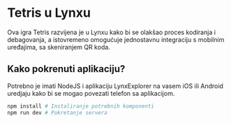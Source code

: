 # Tetris u Lynxu

Ova igra Tetris razvijena je u Lynxu kako bi se olakšao proces kodiranja i debagovanja, a istovremeno omogućuje jednostavnu integraciju s mobilnim uređajima, sa skeniranjem QR koda.

## Kako pokrenuti aplikaciju?
Potrebno je imati NodeJS i aplikaciju LynxExplorer na vasem iOS ili Android uredjaju kako bi se mogao povezati telefon sa aplikacijom.

```bash
npm install # Instaliranje potrebnih komponenti
npm run dev # Pokretanje servera
```